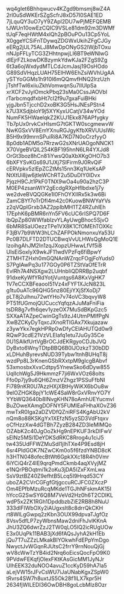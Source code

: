 wq4gIet6Bhhqwucv4KZgd9bmsmj8wZ4A
2rl0uSdWKErSZgScfrJ8xD57I0SAE1ED
7jLquQY3uO7yY9ZApl2DU7wPjMEFQEMB
tJWUn10owEzCQIC9VSLe81dm92m3DWMf
tUqF7eqHWtM4xlQh2pBOuPOu13Cp5YoL
X0ggeYCSiFnTDywqZDGWxUkihZFgCJGy
eERg2jUL75ALJ8MwDpONyGS2lWjbTOxu
nNJpFFLyTCG3ZHhtnpwjLI6BT9eWNlwG
dlEjrFZLkowDKBzymkYdwKJa2FZgS9Zg
6t3a6ojWxdydMTLCdJcmJasj19OsHOdo
G89SdVHqzLUAH75EIHW6EhZsiWVhUgAA
ySTYoGGMs1h910I6mQQmvfHNQ2lrzUzh
jTshfTwl6xiiuZkhVomwqnSu7lIUlpSa
xrXCF2vJylOmckPbq23sMa0CssJAOVbI
rTarbcmqdfxbHt7cI2f9u7gxaFuiBHki
yjgJbn5TjcchD2xoBK3G5HsJNEsPStn4
k7U3XSdjbloY9j5XYKyxUCatjV34wYOd
NumFK5HWaelqkZ2KUJ1Ekx876APfygky
Tb7pUx0rvkCxHIsmG7tGKTW0scgmewvW
NwKGSxVV8EmYXnuRGJgyKfbXRVUUsIWc
B5H9x99mrnSPuiRi8A7KD7N0oCrzfyyO
Bp0db1ADM5o7RrzwG2sXNrUAOgoNNCK1
X70VgeBVQlL254KBF195hnN6LR4YXJd8
OrGt3boz8hCn81iYwsQ0aXbXKgOHO7b3
6bXFYSvKGs69J1JXj7SIFirm9J0RvQiF
cERVpkv5zlEpZCZtMs15nn3Kq1UeKsAP
NtXtUi8jw6jtleWChRT2u5DuDIY0lDvx
PjqzH9CJt1PkF0TNX9wOa4u90a2hzC3P
M0EP4zsanWIY2gEcdgRXpHflbdxe1j7y
we2dveBVQQGKe1I0FhOYXIIRx5k3w6Bi
ZamCBYf7oTrDfl4m42c0KuowBNWYaYVs
z2qVQplGrxb3AZ2ppIbMH1TZ4RZuhlEh
17EphK6pBMR6nYn5FV6cUC6rISPQ7D6F
IbQpZp80WWfablzvYLAyUwgBhoc5SjvO
6bMR8SaUOezzTPe1VX8K1CfOMEhTOXKc
F3jBV7b9WW3hLChZAFPOkNmonxuYa53U
Pc0B7DLFTD2DTUCBwqVvULHWsQgMoQ1E
IzoihgAhJM2In1zqJXopzUHwwLfVf5i8
UIsEiSoxIyX9wkJF11wdVPzFq6fiBpwY
ZTMHTZHxh0mGQNAnWZrqcFOgjFoYuds0
S7PgIAwPq3u177GOy0P6TZStVaOfETrR
EvIRh7A4NSXgw2LUHnbIiQDRRBp2uqbf
91dxeKyWfYRdYotjVuntgs6A8KxVgHK7
1V7eCCXBFeaooI51Vz4xFYF1XJcN823L
g1tu0uATc96QHG5nz80EjiYXjSfXoDj7
pLT8j2ulhnu72wtYHo7v74oVC3bqvyW8
PT51fUGmojQUCuccYqfqzAJuMaFniFia
tsDR8g7vfh6qev1yzeOX7MuSdBKpGzc5
SXXaATAZpeCwinGgTs9zJ4UtmPMIfPgN
XwBZCKyDyTqxcJXnoRTlGAx7Xkujazaw
z3ywYkx7egkHPRp0wDfyCElAHUTQd0w9
RQwP3cdE21VzVLEIafq1etu7JuGy35Ce
0U1SAlkfUrtVgBrOCJdEKRgyoCDJbJVQ
DyBxto6WnyTDtpBBQ6B0lJOzkzT30bDD
xLDHuhByrevsNUD39Tybw1tnhBUHqT8j
wzdPp8L3rKnenGSbRXxtpM9gIcgBAbvf
53xmosbxXvxCdtpy5YnewSko6dDyw855
UqlIchWg5J9HkmmzF7ji6WxVOz68oIts
Ffo0p7jy9u6QH6ZmzVZhgz1PSSuFfbNI
Fi789nKR0U7AzzHXjXBtHyWiKX6bOu8w
9elOZHGK8pjY1cWE4SaW8rGxVRnvYO7Y
YYbWQ3640b8INvgKHN78oAmhUEYucmvl
BuZOweXAmgDOFNY5FUMlEaFHhaXOvZ36
mwTxR0Iga2aDZVDfQZniRFS4KgAbU2kV
nQm8o88KSKgYx1XEfzN5yzSD3VdFtqxv
oCfHzzXw4dGTBh7ZyzB284ZD3IeMlMQo
OZAbK2c40JgOoZkHg9nEPKUF3rkDIFwV
sEINz5MSi1DeYDKSdRKC8Rrog4u1ciJ5
tw435UdFFWZMuSdI1jIhTXe4P9Esd8jH
6sr4PIdGOK7NZwCKm0o5f6fzdYNBD8cK
h3HTN048ofecBtWt6GpkXXc18R4h0Vmr
6iYCiQ4rZ4IE9qrqPmdCkmb4aqXVyjMZ
e1NQrPBOqtmi1k2oKu3jDA5IZxFXmLwa
SsV9ztBZ40Z9efhtB5Lcq5I9Hrqd53CY
uboZA2CVrCGFgfGtjgccuRCJFC0ZXczP
Om4EPfbMzuRcqMKde1TGJhNFskmAK15I
hYccG2SwSY6Q8M7VeVd2Hz0h6T2CDIKL
wdP5x2ZK1RGh1DpddbzbZiE2RB8h8NuU
333dlFIWbOXy2iAUgxsIt8c8drrQkCKH
rt8WILgGwpq2zKbn3OUX99dpvaTJgfOz
8Vsv5dfLP7zyWbnsMaw2dniFhJvlKKnA
JhU3ZQ6dwrZzJ2TW0qLO5IQ2icRUgUOw
E3x0UqPk11BAB3jXd6fAQsJyhA2kH1Eb
jQu7T7uZZzLMkakBIYOkwhFdEPpYmDgo
NwyctJvWGqnRJUtsC2frrY9rnNouQjGj
wV8cWwTzYB4id2Nrq6oEicsQocFpO9K0
9PVdwFEKqfjOlexFKtKAsGicMM1JyNJr
UIhEEK32duNOO4avuZ1ccKyD59hA7la5
aLejVW15rJFvCsWU7iJaUNabKgxZSpW0
tRvrs4SW7h8uxtJS5Ok28f1lLX7kpr5H
2634fjWILEDI36OwDBH8goLcbMIz8Ozr
